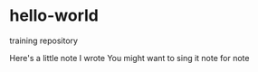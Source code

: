 # hello-world
training repository

Here's a little note I wrote
You might want to sing it note for note
